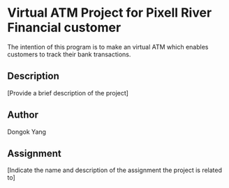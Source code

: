 # Virtual ATM Project for Pixell River Financial customer
The intention of this program is to make an virtual ATM which enables customers to track their bank transactions.  

## Description
[Provide a brief description of the project]

## Author
Dongok Yang 

## Assignment
[Indicate the name and description of the assignment the project is related to]